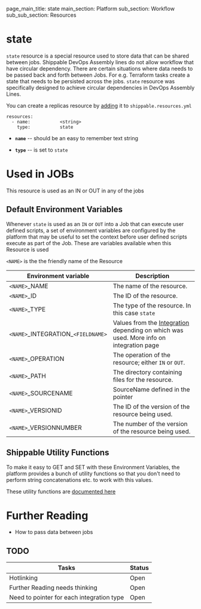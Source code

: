 page_main_title: state
main_section: Platform
sub_section: Workflow
sub_sub_section: Resources

# state
`state` resource is a special resource used to store data that can be shared between jobs. Shippable DevOps Assembly lines do not allow workflow that have circular dependency. There are certain situations where data needs to be passed back and forth between Jobs. For e.g. Terraform tasks create a state that needs to be persisted across the jobs. `state` resource was specifically designed to achieve circular dependencies in DevOps Assembly Lines.

You can create a replicas resource by [adding](resources-working-wth#adding) it to `shippable.resources.yml`

```
resources:
  - name: 			<string>
    type: 			state
```

* **`name`** -- should be an easy to remember text string

* **`type`** -- is set to `state`


# Used in JOBs
This resource is used as an IN or OUT in any of the jobs

## Default Environment Variables
Whenever `state` is used as an `IN` or `OUT` into a Job that can execute user defined scripts, a set of environment variables are configured by the platform that may be useful to set the context before user defined scripts execute as part of the Job. These are variables available when this Resource is used

`<NAME>` is the the friendly name of the Resource

| Environment variable						| Description                         |
| ------------- 								|------------------------------------ |
| `<NAME>`\_NAME 							| The name of the resource. |
| `<NAME>`\_ID 								| The ID of the resource. |
| `<NAME>`\_TYPE 							| The type of the resource. In this case `state`|
| `<NAME>`\_INTEGRATION\_`<FIELDNAME>`	| Values from the [Integration]() depending on which was used. More info on integration page |
| `<NAME>`\_OPERATION 						| The operation of the resource; either `IN` or `OUT`. |
| `<NAME>`\_PATH 							| The directory containing files for the resource. |
| `<NAME>`\_SOURCENAME    					| SourceName defined in the pointer |
| `<NAME>`\_VERSIONID    					| The ID of the version of the resource being used. |
| `<NAME>`\_VERSIONNUMBER 					| The number of the version of the resource being used. |

## Shippable Utility Functions
To make it easy to GET and SET with these Environment Variables, the platform provides a bunch of utility functions so that you don't need to perform string concatenations etc. to work with this values. 

These utility functions are [documented here]()

# Further Reading
* How to pass data between jobs

## TODO
| Tasks   |      Status    |
|----------|-------------|
| Hotlinking |  Open |
| Further Reading needs thinking|  Open |
| Need to pointer for each integration type|  Open |